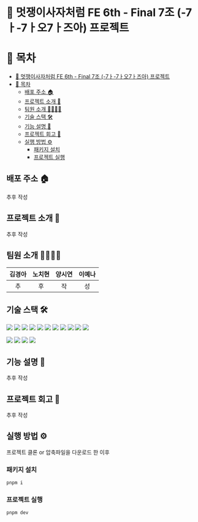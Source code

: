 # 🦁 멋쟁이사자처럼 FE 6th - Final 7조 (-7ㅏ-7ㅏ오7ㅏ즈아) 프로젝트 



# 📜 목차
- [🦁 멋쟁이사자처럼 FE 6th - Final 7조 (-7ㅏ-7ㅏ오7ㅏ즈아) 프로젝트](#-멋쟁이사자처럼-fe-6th---final-7조--7ㅏ-7ㅏ오7ㅏ즈아-프로젝트)
- [📜 목차](#-목차)
  - [배포 주소 🏠](#배포-주소-)
  - [프로젝트 소개 🚀](#프로젝트-소개-)
  - [팀원 소개 👨‍👩‍👧‍👦](#팀원-소개-)
  - [기술 스택 🛠️](#기술-스택-️)
  - [기능 설명 📢](#기능-설명-)
  - [프로젝트 회고 👀](#프로젝트-회고-)
  - [실행 방법 ⚙️](#실행-방법-️)
    - [패키지 설치](#패키지-설치)
    - [프로젝트 실행](#프로젝트-실행)

## 배포 주소 🏠
추후 작성

## 프로젝트 소개 🚀
추후 작성

## 팀원 소개 👨‍👩‍👧‍👦
|김경아|노치현|양시연|이예나|
|:---:|:---:|:---:|:---:|
|추|후 |작|성|

## 기술 스택 🛠️

 <img src="https://img.shields.io/badge/html5-E34F26?style=for-the-badge&logo=html5&logoColor=white">  <img src="https://img.shields.io/badge/css-1572B6?style=for-the-badge&logo=css3&logoColor=white"> <img src="https://img.shields.io/badge/Tailwind-38B2AC?style=for-the-badge&logo=tailwind-css&logoColor=white"> <img src="https://img.shields.io/badge/javascript-F7DF1E?style=for-the-badge&logo=javascript&logoColor=black"> <img src="https://img.shields.io/badge/react-61DAFB?style=for-the-badge&logo=react&logoColor=black"> <img src="https://img.shields.io/badge/rome-27272A?style=for-the-badge&logo=rome&logoColor=white"> <img src="https://img.shields.io/badge/React_Router-CA4245?style=for-the-badge&logo=react-router&logoColor=white"> <img src="https://img.shields.io/badge/React_Query-FF4154?style=for-the-badge&logo=react-query&logoColor=white"> <img src="https://img.shields.io/badge/zustand-593D88?style=for-the-badge&logo=zustand&logoColor=white"> <img src="https://img.shields.io/badge/Framer-black?style=for-the-badge&logo=framer&logoColor=blue"> <img src="https://img.shields.io/badge/pocketbase-FFCA28?style=for-the-badge&logo=pocketbase&logoColor=white">

<img src="https://img.shields.io/badge/discord-5865F2?style=for-the-badge&logo=discord&logoColor=white">
<img src="https://img.shields.io/badge/Visual_Studio-5C2D91?style=for-the-badge&logo=visual%20studio&logoColor=white">
<img src="https://img.shields.io/badge/github-181717?style=for-the-badge&logo=github&logoColor=white">
<img src="https://img.shields.io/badge/Figma-F24E1E?style=for-the-badge&logo=figma&logoColor=white">

## 기능 설명 📢
추후 작성
 
## 프로젝트 회고 👀
추후 작성

## 실행 방법 ⚙️
프로젝트 클론 or 압축파일을 다운로드 한 이후
### 패키지 설치
```js
pnpm i
```
### 프로젝트 실행
```js
pnpm dev
```